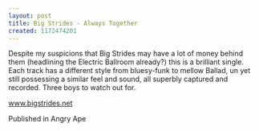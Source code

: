 ```yaml
---
layout: post
title: Big Strides - Always Together
created: 1172474201
---
```

Despite my suspicions that Big Strides may have a lot of money behind them (headlining the Electric Ballroom already?) this is a brilliant single. Each track has a different style from bluesy-funk to mellow Ballad, un yet still possessing a similar feel and sound, all superbly captured and recorded. Three boys to watch out for. <p><a href=http://www.bigstrides.net target=_blank>www.bigstrides.net</a>
<p>Published in Angry Ape</p>
